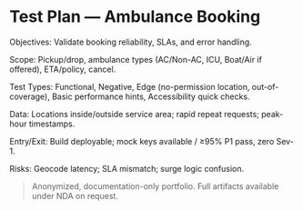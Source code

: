 # Test Plan — Ambulance Booking

Objectives: Validate booking reliability, SLAs, and error handling.

Scope: Pickup/drop, ambulance types (AC/Non-AC, ICU, Boat/Air if offered), ETA/policy, cancel.

Test Types: Functional, Negative, Edge (no-permission location, out-of-coverage), Basic performance hints, Accessibility quick checks.

Data: Locations inside/outside service area; rapid repeat requests; peak-hour timestamps.

Entry/Exit: Build deployable; mock keys available / ≥95% P1 pass, zero Sev-1.

Risks: Geocode latency; SLA mismatch; surge logic confusion.

> Anonymized, documentation-only portfolio. Full artifacts available under NDA on request.
